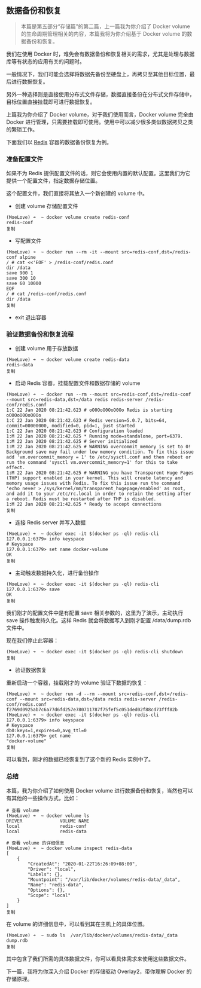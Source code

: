 ## 数据备份和恢复

> 本篇是第五部分“存储篇”的第二篇，上一篇我为你介绍了 Docker volume 的生命周期管理相关的内容，本篇我将为你介绍基于 Docker volume 的数据备份和恢复。

我们在使用 Docker 时，难免会有数据备份和恢复相关的需求，尤其是处理与数据库等有状态的应用有关的问题时。

一般情况下，我们可能会选择将数据先备份至硬盘上，再拷贝至其他目标位置，最后进行数据恢复。

另外一种选择则是直接使用分布式文件存储，数据直接备份在分布式文件存储中，目标位置直接挂载即可进行数据恢复。

上篇我为你介绍了 Docker volume，对于我们使用而言，Docker volume 完全由 Docker 进行管理，只需要挂载即可使用。使用中可以减少很多类似数据拷贝之类的繁琐工作。

下面我们以 [Redis](https://redis.io/) 容器的数据备份恢复为例。

### 准备配置文件

如果不为 Redis 提供配置文件的话，则它会使用内置的默认配置。这里我们为它提供一个配置文件，指定数据存储位置。

这个配置文件，我们直接将其放入一个新创建的 volume 中。

- 创建 volume 存储配置文件

```shell
(MoeLove) ➜  ~ docker volume create redis-conf
redis-conf
复制
```

- 写配置文件

```shell
(MoeLove) ➜  ~ docker run --rm -it --mount src=redis-conf,dst=/redis-conf alpine
/ # cat <<'EOF' > /redis-conf/redis.conf
dir /data
save 900 1
save 300 10
save 60 10000
EOF
/ # cat /redis-conf/redis.conf
dir /data
复制
```

- exit 退出容器

### 验证数据备份和恢复流程

- 创建 volume 用于存放数据

```shell
(MoeLove) ➜  ~ docker volume create redis-data
redis-data
复制
```

- 启动 Redis 容器，挂载配置文件和数据存储的 volume

```shell
(MoeLove) ➜  ~ docker run --rm --mount src=redis-conf,dst=/redis-conf --mount src=redis-data,dst=/data redis redis-server /redis-conf/redis.conf
1:C 22 Jan 2020 08:21:42.623 # oO0OoO0OoO0Oo Redis is starting oO0OoO0OoO0Oo
1:C 22 Jan 2020 08:21:42.623 # Redis version=5.0.7, bits=64, commit=00000000, modified=0, pid=1, just started
1:C 22 Jan 2020 08:21:42.623 # Configuration loaded
1:M 22 Jan 2020 08:21:42.625 * Running mode=standalone, port=6379.
1:M 22 Jan 2020 08:21:42.625 # Server initialized
1:M 22 Jan 2020 08:21:42.625 # WARNING overcommit_memory is set to 0! Background save may fail under low memory condition. To fix this issue add 'vm.overcommit_memory = 1' to /etc/sysctl.conf and then reboot or run the command 'sysctl vm.overcommit_memory=1' for this to take effect.
1:M 22 Jan 2020 08:21:42.625 # WARNING you have Transparent Huge Pages (THP) support enabled in your kernel. This will create latency and memory usage issues with Redis. To fix this issue run the command 'echo never > /sys/kernel/mm/transparent_hugepage/enabled' as root, and add it to your /etc/rc.local in order to retain the setting after a reboot. Redis must be restarted after THP is disabled.
1:M 22 Jan 2020 08:21:42.625 * Ready to accept connections
复制
```

- 连接 Redis server 并写入数据

```shell
(MoeLove) ➜  ~ docker exec -it $(docker ps -ql) redis-cli 
127.0.0.1:6379> info keyspace
# Keyspace
127.0.0.1:6379> set name docker-volume
OK
复制
```

- 主动触发数据持久化，进行备份操作

```shell
(MoeLove) ➜  ~ docker exec -it $(docker ps -ql) redis-cli 
127.0.0.1:6379> save
OK
复制
```

我们刚才的配置文件中是有配置 save 相关参数的，这里为了演示，主动执行 save 操作触发持久化。这样 Redis 就会将数据写入到刚才配置 /data/dump.rdb 文件中。

现在我们停止此容器：

```shell
(MoeLove) ➜  ~ docker exec -it $(docker ps -ql) redis-cli shutdown
复制
```

- 验证数据恢复

重新启动一个容器，挂载刚才的 volume 验证下数据的恢复：

```shell
(MoeLove) ➜  ~ docker run -d --rm --mount src=redis-conf,dst=/redis-conf --mount src=redis-data,dst=/data redis redis-server /redis-conf/redis.conf 
f2769d0925ab7c6a77d6fd257e780711787f75fef5c051ded02f88cd73fff82b
(MoeLove) ➜  ~ docker exec -it $(docker ps -ql) redis-cli     
127.0.0.1:6379> info keyspace
# Keyspace
db0:keys=1,expires=0,avg_ttl=0
127.0.0.1:6379> get name
"docker-volume"
复制
```

可以看到，刚才的数据已经恢复到了这个新的 Redis 实例中了。

### 总结

本篇，我为你介绍了如何使用 Docker volume 进行数据备份和恢复，当然也可以有其他的一些操作方式，比如：

```
# 查看 volume
(MoeLove) ➜  ~ docker volume ls
DRIVER              VOLUME NAME
local               redis-conf
local               redis-data

# 查看 volume 的详细信息
(MoeLove) ➜  ~ docker volume inspect redis-data
[
    {
        "CreatedAt": "2020-01-22T16:26:09+08:00",
        "Driver": "local",
        "Labels": {},
        "Mountpoint": "/var/lib/docker/volumes/redis-data/_data",
        "Name": "redis-data",
        "Options": {},
        "Scope": "local"
    }
]
复制
```

在 volume 的详细信息中，可以看到其在主机上的具体位置。

```shell
(MoeLove) ➜  ~ sudo ls  /var/lib/docker/volumes/redis-data/_data 
dump.rdb
复制
```

其中包含了我们所需的具体数据文件，你可以看具体需求来使用这些数据文件。

下一篇，我将为你深入介绍 Docker 的存储驱动 Overlay2，带你理解 Docker 的存储原理。

